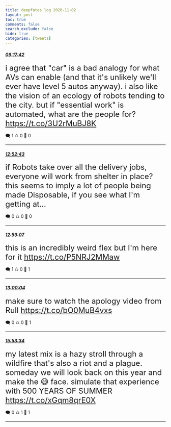 ```yaml
---
title: deepfates log 2020-11-02
layout: post
toc: true
comments: false
search_exclude: false
hide: true
categories: [tweets]
---
```



#### <a href = "https://twitter.com/deepfates/status/1323298245590814721">*09:17:42*</a>

<font size="5">i agree that "car" is a bad analogy for what AVs can enable (and that it's unlikely we'll ever have level 5 autos anyway). i also like the vision of an ecology of robots tending to the city.  but if "essential work" is automated, what are the people for?   https://t.co/3U2rMuBJ8K</font>



🗨️ 1 ♺ 0 🤍  0   

---
    
#### <a href = "https://twitter.com/deepfates/status/1323352356138983427">*12:52:43*</a>

<font size="5">if Robots take over all the delivery jobs, everyone will work from shelter in place? this seems to imply a lot of people being made Disposable, if you see what I'm getting at...</font>



🗨️ 0 ♺ 0 🤍  0   

---
    
#### <a href = "https://twitter.com/deepfates/status/1323353967821279234">*12:59:07*</a>

<font size="5">this is an incredibly weird flex but I'm here for it    https://t.co/P5NRJ2MMaw</font>



🗨️ 1 ♺ 0 🤍  1   

---
    
#### <a href = "https://twitter.com/deepfates/status/1323354206544252928">*13:00:04*</a>

<font size="5">make sure to watch the apology video from Rull  https://t.co/bO0MuB4vxs</font>



🗨️ 0 ♺ 0 🤍  1   

---
    
#### <a href = "https://twitter.com/deepfates/status/1323397868774805504">*15:53:34*</a>

<font size="5">my latest mix is a hazy stroll through a wildfire that's also a riot and a plague.  someday we will look back on this year and make the 😅 face. simulate that experience with 500 YEARS OF SUMMER  https://t.co/xGqm8qrE0X</font>



🗨️ 0 ♺ 1 🤍  1   

---
    
            


